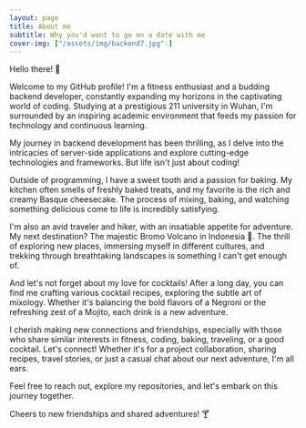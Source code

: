```yaml
---
layout: page
title: About me
subtitle: Why you'd want to go on a date with me
cover-img: ["/assets/img/backend7.jpg":]
---
```


Hello there! 👋

Welcome to my GitHub profile! I'm a fitness enthusiast and a budding backend developer, constantly expanding my horizons in the captivating world of coding. Studying at a prestigious 211 university in Wuhan, I'm surrounded by an inspiring academic environment that feeds my passion for technology and continuous learning.

My journey in backend development has been thrilling, as I delve into the intricacies of server-side applications and explore cutting-edge technologies and frameworks. But life isn't just about coding!

Outside of programming, I have a sweet tooth and a passion for baking. My kitchen often smells of freshly baked treats, and my favorite is the rich and creamy Basque cheesecake. The process of mixing, baking, and watching something delicious come to life is incredibly satisfying.

I'm also an avid traveler and hiker, with an insatiable appetite for adventure. My next destination? The majestic Bromo Volcano in Indonesia 🌋. The thrill of exploring new places, immersing myself in different cultures, and trekking through breathtaking landscapes is something I can't get enough of.

And let's not forget about my love for cocktails! After a long day, you can find me crafting various cocktail recipes, exploring the subtle art of mixology. Whether it's balancing the bold flavors of a Negroni or the refreshing zest of a Mojito, each drink is a new adventure.

I cherish making new connections and friendships, especially with those who share similar interests in fitness, coding, baking, traveling, or a good cocktail. Let's connect! Whether it's for a project collaboration, sharing recipes, travel stories, or just a casual chat about our next adventure, I'm all ears.

Feel free to reach out, explore my repositories, and let's embark on this journey together.

Cheers to new friendships and shared adventures! 🍸


